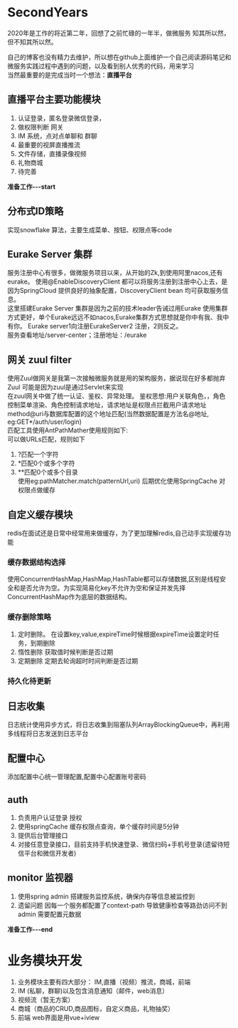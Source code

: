 # SecondYears

2020年是工作的将近第二年，回想了之前忙碌的一年半，做微服务 知其所以然，但不知其所以然。

自己的博客也没有精力去维护，所以想在github上面维护一个自己阅读源码笔记和微服务实践过程中遇到的问题，以及看到别人优秀的代码，用来学习</br>
当然最重要的是完成当时一个想法：**直播平台** </br>
## 直播平台主要功能模块
1. 认证登录，匿名登录微信登录，
2. 做权限判断 网关
3. IM 系统，点对点单聊和 群聊
4. 最重要的视屏直播推流
5. 文件存储，直播录像视频
6. 礼物商城
7. 待完善

 **准备工作---start**
## 分布式ID策略
实现snowflake 算法，主要生成菜单、按钮、权限点等code
## Eurake Server 集群
服务注册中心有很多，做微服务项目以来，从开始的Zk,到使用阿里nacos,还有eurake。
使用@EnableDiscoveryClient 都可以将服务注册到注册中心上去，是因为SpringCloud 提供良好的抽象配置，DiscoveryClient bean 均可获取服务信息。</br>
这里搭建Eurake Server 集群是因为之前的技术leader告诫过用Eurake 使用集群方式更好，单个Eurake远远不如nacos,Eurake集群方式思想就是你中有我、我中有你。
Eurake server1向注册EurakeServer2 注册，2则反之。</br>
服务查看地址/server-center；注册地址：/eurake

## 网关 zuul filter
使用Zuul做网关是我第一次接触微服务就是用的架构服务，据说现在好多都抛弃Zuul 可能是因为zuul是通过Servlet来实现</br>
在zuul网关中做了统一认证、鉴权、异常处理。
鉴权思想:用户关联角色，，角色控制菜单渲染、角色控制请求地址，请求地址是权限点拦截用户请求地址 method@uri与数据库配置的这个地址匹配(当然数据配置是方法名@地址,</br>
eg:GET*/auth/user/login)</br>
匹配工具使用AntPathMather使用规则如下:</br>
可以做URLs匹配，规则如下

1. ?匹配一个字符
2. *匹配0个或多个字符
3. **匹配0个或多个目录 </br>
使用eg:pathMatcher.match(patternUrl,uri)
后期优化使用SpringCache 对权限点做缓存</br>


##  自定义缓存模块
redis在面试还是日常中经常用来做缓存，为了更加理解redis,自己动手实现缓存功能
### 缓存数据结构选择
使用ConcurrentHashMap,HashMap,HashTable都可以存储数据,区别是线程安全和是否允许为空。为实现简易化key不允许为空和保证并发先择ConcurrentHashMap作为底层的数据结构。
### 缓存删除策略
1. 定时删除。
   在设置key,value,expireTime时候根据expireTime设置定时任务，到期删除
2. 惰性删除
   获取值时候判断是否过期
3. 定期删除
  定期去轮询超时时间判断是否过期
 ### 持久化待更新
 
 ## 日志收集
 日志统计使用异步方式，将日志收集到阻塞队列ArrayBlockingQueue中，再利用多线程将日志发送到日志平台
 ## 配置中心
 添加配置中心统一管理配置,配置中心配置账号密码
  ## auth  
 1. 负责用户认证登录 授权
 2. 使用springCache 缓存权限点查询，单个缓存时间是5分钟
 3. 提供后台管理接口
 4. 对接任意登录接口，目前支持手机快速登录、微信扫码+手机号登录(遗留待短信平台和微信开发者)
 ## monitor 监视器
1. 使用spring admin 搭建服务监控系统，确保内存等信息被监控到
2. 遗留问题 因每一个服务都配置了context-path 导致健康检查等路劲访问不到 admin 需要配置元数据

 **准备工作---end**
# 业务模块开发
1. 业务模块主要有四大部分： IM,直播（视频）推流，商城，前端
2. IM (私聊，群聊)以及包含消息通知（邮件，web消息）
3. 视频流（暂无方案）
4. 商城（商品的CRUD,商品图标，自定义商品，礼物抽奖）
5. 前端 web界面是用vue+iview

 
 
